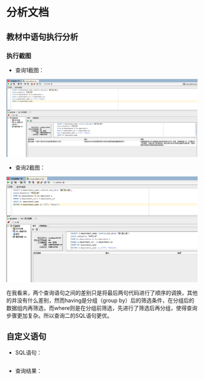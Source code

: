 # 分析文档
## 教材中语句执行分析
### 执行截图
* 查询1截图：

![图片加载失败](https://github.com/hwrbox/Oracle/blob/master/%E6%B5%8B%E8%AF%95/4.PNG)


* 查询2截图：

![图片加载失败](https://github.com/hwrbox/Oracle/blob/master/%E6%B5%8B%E8%AF%95/3.PNG)


在我看来，两个查询语句之间的差别只是将最后两句代码进行了顺序的调换，其他的并没有什么差别，然而having是分组（group by）后的筛选条件，在分组后的数据组内再筛选，而where则是在分组前筛选，先进行了筛选后再分组，使得查询步骤更加复杂。所以查询二的SQL语句更优。

## 自定义语句
* SQL语句：
```sql

```
* 查询结果：
